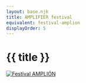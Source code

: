 ```yaml
---
layout: base.njk
title: AMPLIFIER festival
equivalent: festival-amplion
displayOrder: 5
---
```


# {{ title }}

[![Festival AMPLIÓN](/img/amplion-23-sk.png)](https://amplion.eu/en/)